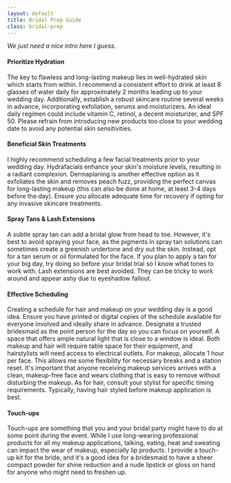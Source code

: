 ```yaml
---
layout: default
title: Bridal Prep Guide
class: bridal-prep
---
```


_We just need a nice intro here I guess._

#### Prioritize Hydration

The key to flawless and long-lasting makeup lies in well-hydrated skin which starts from within. I recommend a consistent effort to drink at least 8 glasses of water daily for approximately 2 months leading up to your wedding day. Additionally, establish a robust skincare routine several weeks in advance, incorporating exfoliation, serums and moisturizers. An ideal daily regimen could include vitamin C, retinol, a decent moisturizer, and SPF 50. Please refrain from introducing new products too close to your wedding date to avoid any potential skin sensitivities.

#### Beneficial Skin Treatments

I highly recommend scheduling a few facial treatments prior to your wedding day. Hydrafacials enhance your skin's moisture levels, resulting in a radiant complexion. Dermaplaning is another effective option as it exfoliates the skin and removes peach fuzz, providing the perfect canvas for long-lasting makeup (this can also be done at home, at least 3-4 days before the day). Ensure you allocate adequate time for recovery if opting for any invasive skincare treatments.

#### Spray Tans & Lash Extensions

A subtle spray tan can add a bridal glow from head to toe. However, it's best to avoid spraying your face, as the pigments in spray tan solutions can sometimes create a greenish undertone and dry out the skin. Instead, opt for a tan serum or oil formulated for the face. If you plan to apply a tan for your big day, try doing so before your bridal trial so I know what tones to work with. Lash extensions are best avoided. They can be tricky to work around and appear ashy due to eyeshadow fallout.

#### Effective Scheduling

Creating a schedule for hair and makeup on your wedding day is a good idea. Ensure you have printed or digital copies of the schedule available for everyone involved and ideally share in advance. Designate a trusted bridesmaid as the point person for the day so you can focus on yourself. A space that offers ample natural light that is close to a window is ideal. Both makeup and hair will require table space for their equipment, and hairstylists will need access to electrical outlets. For makeup, allocate 1 hour per face. This allows me some flexibility for necessary breaks and a station reset. It's important that anyone receiving makeup services arrives with a clean, makeup-free face and wears clothing that is easy to remove without disturbing the makeup. As for hair, consult your stylist for specific timing requirements. Typically, having hair styled before makeup application is best.

#### Touch-ups

Touch-ups are something that you and your bridal party might have to do at some point during the event. While I use long-wearing professional products for all my makeup applications, talking, eating, heat and sweating can impact the wear of makeup, especially lip products. I provide a touch-up kit for the bride, and it's a good idea for a bridesmaid to have a sheer compact powder for shine reduction and a nude lipstick or gloss on hand for anyone who might need to freshen up.